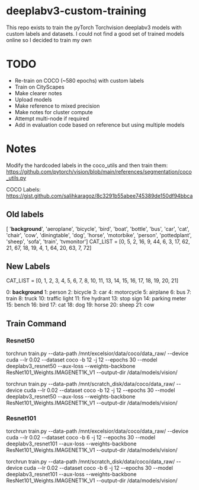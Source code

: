 # deeplabv3-custom-training
This repo exists to train the pyTorch Torchvision deeplabv3 models with custom labels and datasets.
I could not find a good set of trained models online so I decided to train my own

# TODO
- Re-train on COCO (~580 epochs) with custom labels
- Train on CityScapes
- Make clearer notes
- Upload models
- Make reference to mixed precision
- Make notes for cluster compute
- Attempt multi-node if required
- Add in evaluation code based on reference but using multiple models

# Notes
Modify the hardcoded labels in the coco_utils and then train them: https://github.com/pytorch/vision/blob/main/references/segmentation/coco_utils.py

COCO Labels:
https://gist.github.com/salihkaragoz/8c3291b55abee745389de150df94bbca

## Old labels
[   '__background__', 'aeroplane', 'bicycle', 'bird', 'boat', 'bottle', 'bus',
    'car', 'cat', 'chair', 'cow', 'diningtable', 'dog', 'horse', 'motorbike',
    'person', 'pottedplant', 'sheep', 'sofa', 'train', 'tvmonitor']
CAT_LIST = [0, 5, 2, 16, 9, 44, 6, 3, 17, 62, 21, 67, 18, 19, 4, 1, 64, 20, 63, 7, 72]

## New Labels
CAT_LIST = [0, 1, 2, 3, 4, 5, 6, 7, 8, 10, 11, 13, 14, 15, 16, 17, 18, 19, 20, 21]

0: __background__
1: person
2: bicycle
3: car
4: motorcycle
5: airplane
6: bus
7: train
8: truck
10: traffic light
11: fire hydrant
13: stop sign
14: parking meter
15: bench
16: bird
17: cat
18: dog
19: horse
20: sheep
21: cow

## Train Command
### Resnet50
torchrun train.py --data-path /mnt/excelsior/data/coco/data_raw/ --device cuda --lr 0.02 --dataset coco -b 12 -j 12 --epochs 30 --model deeplabv3_resnet50 --aux-loss --weights-backbone ResNet101_Weights.IMAGENET1K_V1 --output-dir /data/models/vision/

torchrun train.py --data-path /mnt/scratch_disk/data/coco/data_raw/ --device cuda --lr 0.02 --dataset coco -b 12 -j 12 --epochs 30 --model deeplabv3_resnet50 --aux-loss --weights-backbone ResNet101_Weights.IMAGENET1K_V1 --output-dir /data/models/vision/

### Resnet101
torchrun train.py --data-path /mnt/excelsior/data/coco/data_raw/ --device cuda --lr 0.02 --dataset coco -b 6 -j 12 --epochs 30 --model deeplabv3_resnet101 --aux-loss --weights-backbone ResNet101_Weights.IMAGENET1K_V1 --output-dir /data/models/vision/

torchrun train.py --data-path /mnt/scratch_disk/data/coco/data_raw/ --device cuda --lr 0.02 --dataset coco -b 6 -j 12 --epochs 30 --model deeplabv3_resnet101 --aux-loss --weights-backbone ResNet101_Weights.IMAGENET1K_V1 --output-dir /data/models/vision/
